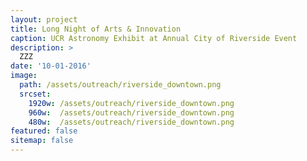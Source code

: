 ```yaml
---
layout: project
title: Long Night of Arts & Innovation
caption: UCR Astronomy Exhibit at Annual City of Riverside Event
description: >
  ZZZ
date: '10-01-2016'
image: 
  path: /assets/outreach/riverside_downtown.png
  srcset: 
    1920w: /assets/outreach/riverside_downtown.png
    960w:  /assets/outreach/riverside_downtown.png
    480w:  /assets/outreach/riverside_downtown.png
featured: false
sitemap: false
---
```

